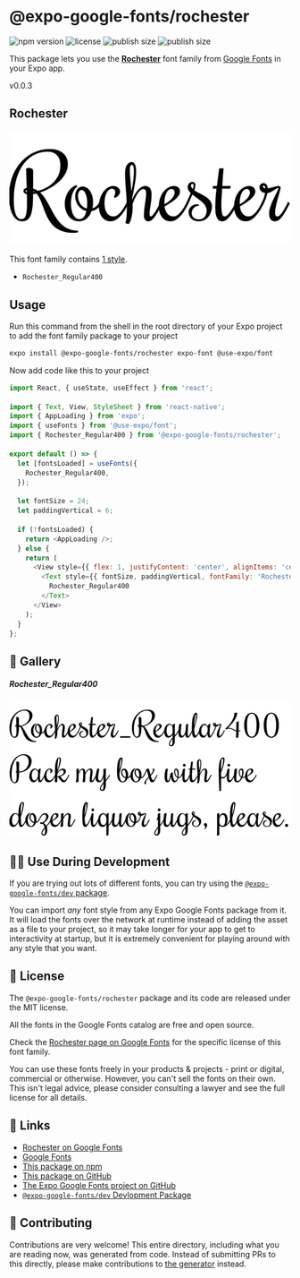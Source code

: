 # @expo-google-fonts/rochester

![npm version](https://flat.badgen.net/npm/v/@expo-google-fonts/rochester)
![license](https://flat.badgen.net/github/license/expo/google-fonts)
![publish size](https://flat.badgen.net/packagephobia/install/@expo-google-fonts/rochester)
![publish size](https://flat.badgen.net/packagephobia/publish/@expo-google-fonts/rochester)

This package lets you use the [**Rochester**](https://fonts.google.com/specimen/Rochester) font family from [Google Fonts](https://fonts.google.com/) in your Expo app.

v0.0.3

## Rochester

![Rochester](./font-family.png)

This font family contains [1 style](#-gallery).

- `Rochester_Regular400`

## Usage

Run this command from the shell in the root directory of your Expo project to add the font family package to your project
```sh
expo install @expo-google-fonts/rochester expo-font @use-expo/font
```

Now add code like this to your project
```js
import React, { useState, useEffect } from 'react';

import { Text, View, StyleSheet } from 'react-native';
import { AppLoading } from 'expo';
import { useFonts } from '@use-expo/font';
import { Rochester_Regular400 } from '@expo-google-fonts/rochester';

export default () => {
  let [fontsLoaded] = useFonts({
    Rochester_Regular400,
  });

  let fontSize = 24;
  let paddingVertical = 6;

  if (!fontsLoaded) {
    return <AppLoading />;
  } else {
    return (
      <View style={{ flex: 1, justifyContent: 'center', alignItems: 'center' }}>
        <Text style={{ fontSize, paddingVertical, fontFamily: 'Rochester_Regular400' }}>
          Rochester_Regular400
        </Text>
      </View>
    );
  }
};

```

## 🔡 Gallery

##### Rochester_Regular400
![Rochester_Regular400](./3497dd76e37f779c2ea2d2d0ae96b0cbf2170cec9ad27c806d0b3b31c859ee13.ttf.png)


## 👩‍💻 Use During Development

If you are trying out lots of different fonts, you can try using the [`@expo-google-fonts/dev` package](https://github.com/expo/google-fonts/tree/master/font-packages/dev#readme).

You can import *any* font style from any Expo Google Fonts package from it. It will load the fonts
over the network at runtime instead of adding the asset as a file to your project, so it may take longer
for your app to get to interactivity at startup, but it is extremely convenient
for playing around with any style that you want.

## 📖 License

The `@expo-google-fonts/rochester` package and its code are released under the MIT license.

All the fonts in the Google Fonts catalog are free and open source.

Check the [Rochester page on Google Fonts](https://fonts.google.com/specimen/Rochester) for the specific license of this font family.

You can use these fonts freely in your products & projects - print or digital, commercial or otherwise. However, you can't sell the fonts on their own. This isn't legal advice, please consider consulting a lawyer and see the full license for all details.

## 🔗 Links

- [Rochester on Google Fonts](https://fonts.google.com/specimen/Rochester)
- [Google Fonts](https://fonts.google.com/)
- [This package on npm](https://www.npmjs.com/package/@expo-google-fonts/rochester)
- [This package on GitHub](https://github.com/expo/google-fonts/tree/master/font-packages/rochester)
- [The Expo Google Fonts project on GitHub](https://github.com/expo/google-fonts)
- [`@expo-google-fonts/dev` Devlopment Package](https://github.com/expo/google-fonts/tree/master/font-packages/dev)


## 🤝 Contributing

Contributions are very welcome! This entire directory, including what you are reading now, was generated from code. Instead of submitting PRs to this directly, please make contributions to [the generator](https://github.com/expo/google-fonts/tree/master/packages/generator) instead.
